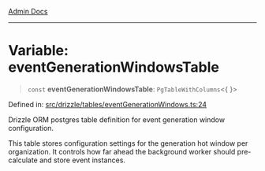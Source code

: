 [Admin Docs](/)

***

# Variable: eventGenerationWindowsTable

> `const` **eventGenerationWindowsTable**: `PgTableWithColumns`\<\{ \}\>

Defined in: [src/drizzle/tables/eventGenerationWindows.ts:24](https://github.com/Sourya07/talawa-api/blob/61a1911602b2f0aac7635e08ae2918f4f768e8ff/src/drizzle/tables/eventGenerationWindows.ts#L24)

Drizzle ORM postgres table definition for event generation window configuration.

This table stores configuration settings for the generation hot window
per organization. It controls how far ahead the background worker should
pre-calculate and store event instances.
